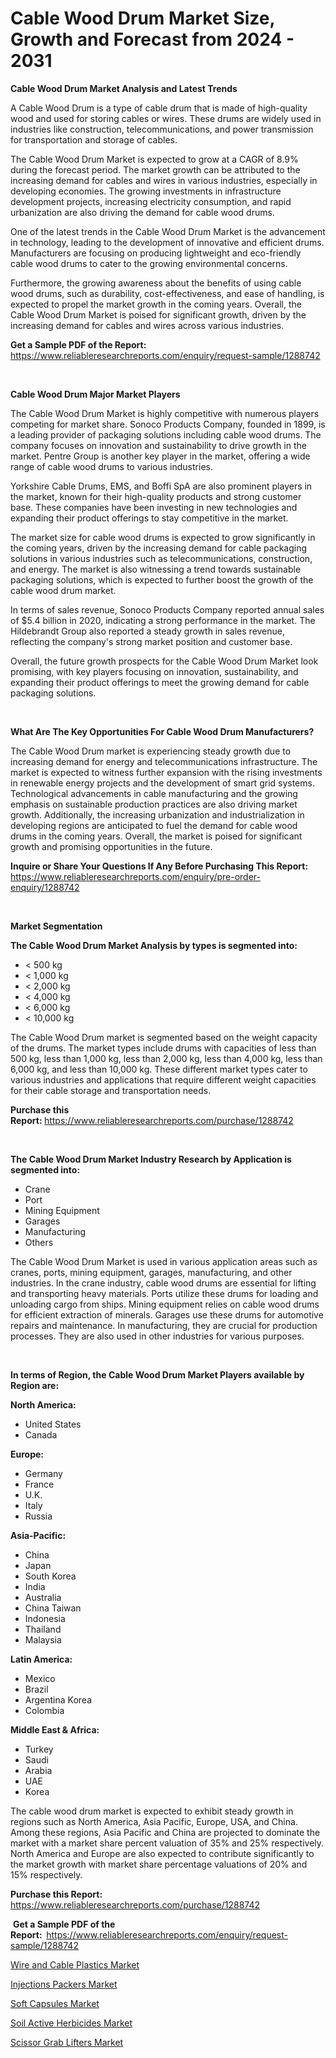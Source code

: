 <p><h1>Cable Wood Drum Market Size, Growth and Forecast from 2024 - 2031</h1></p><p><strong>Cable Wood Drum Market Analysis and Latest Trends</strong></p>
<p><p>A Cable Wood Drum is a type of cable drum that is made of high-quality wood and used for storing cables or wires. These drums are widely used in industries like construction, telecommunications, and power transmission for transportation and storage of cables.</p><p>The Cable Wood Drum Market is expected to grow at a CAGR of 8.9% during the forecast period. The market growth can be attributed to the increasing demand for cables and wires in various industries, especially in developing economies. The growing investments in infrastructure development projects, increasing electricity consumption, and rapid urbanization are also driving the demand for cable wood drums.</p><p>One of the latest trends in the Cable Wood Drum Market is the advancement in technology, leading to the development of innovative and efficient drums. Manufacturers are focusing on producing lightweight and eco-friendly cable wood drums to cater to the growing environmental concerns.</p><p>Furthermore, the growing awareness about the benefits of using cable wood drums, such as durability, cost-effectiveness, and ease of handling, is expected to propel the market growth in the coming years. Overall, the Cable Wood Drum Market is poised for significant growth, driven by the increasing demand for cables and wires across various industries.</p></p>
<p><strong>Get a Sample PDF of the Report:&nbsp;</strong> <a href="https://www.reliableresearchreports.com/enquiry/request-sample/1288742">https://www.reliableresearchreports.com/enquiry/request-sample/1288742</a></p>
<p>&nbsp;</p>
<p><strong>Cable Wood Drum Major Market Players</strong></p>
<p><p>The Cable Wood Drum Market is highly competitive with numerous players competing for market share. Sonoco Products Company, founded in 1899, is a leading provider of packaging solutions including cable wood drums. The company focuses on innovation and sustainability to drive growth in the market. Pentre Group is another key player in the market, offering a wide range of cable wood drums to various industries.</p><p>Yorkshire Cable Drums, EMS, and Boffi SpA are also prominent players in the market, known for their high-quality products and strong customer base. These companies have been investing in new technologies and expanding their product offerings to stay competitive in the market.</p><p>The market size for cable wood drums is expected to grow significantly in the coming years, driven by the increasing demand for cable packaging solutions in various industries such as telecommunications, construction, and energy. The market is also witnessing a trend towards sustainable packaging solutions, which is expected to further boost the growth of the cable wood drum market.</p><p>In terms of sales revenue, Sonoco Products Company reported annual sales of $5.4 billion in 2020, indicating a strong performance in the market. The Hildebrandt Group also reported a steady growth in sales revenue, reflecting the company's strong market position and customer base.</p><p>Overall, the future growth prospects for the Cable Wood Drum Market look promising, with key players focusing on innovation, sustainability, and expanding their product offerings to meet the growing demand for cable packaging solutions.</p></p>
<p>&nbsp;</p>
<p><strong>What Are The Key Opportunities For Cable Wood Drum Manufacturers?</strong></p>
<p><p>The Cable Wood Drum market is experiencing steady growth due to increasing demand for energy and telecommunications infrastructure. The market is expected to witness further expansion with the rising investments in renewable energy projects and the development of smart grid systems. Technological advancements in cable manufacturing and the growing emphasis on sustainable production practices are also driving market growth. Additionally, the increasing urbanization and industrialization in developing regions are anticipated to fuel the demand for cable wood drums in the coming years. Overall, the market is poised for significant growth and promising opportunities in the future.</p></p>
<p><strong>Inquire or Share Your Questions If Any Before Purchasing This Report:</strong> <a href="https://www.reliableresearchreports.com/enquiry/pre-order-enquiry/1288742">https://www.reliableresearchreports.com/enquiry/pre-order-enquiry/1288742</a></p>
<p>&nbsp;</p>
<p><strong>Market Segmentation</strong></p>
<p><strong>The Cable Wood Drum Market Analysis by types is segmented into:</strong></p>
<p><ul><li>< 500 kg</li><li>< 1,000 kg</li><li>< 2,000 kg</li><li>< 4,000 kg</li><li>< 6,000 kg</li><li>< 10,000 kg</li></ul></p>
<p><p>The Cable Wood Drum market is segmented based on the weight capacity of the drums. The market types include drums with capacities of less than 500 kg, less than 1,000 kg, less than 2,000 kg, less than 4,000 kg, less than 6,000 kg, and less than 10,000 kg. These different market types cater to various industries and applications that require different weight capacities for their cable storage and transportation needs.</p></p>
<p><strong>Purchase this Report:&nbsp;</strong><a href="https://www.reliableresearchreports.com/purchase/1288742">https://www.reliableresearchreports.com/purchase/1288742</a></p>
<p>&nbsp;</p>
<p><strong>The Cable Wood Drum Market Industry Research by Application is segmented into:</strong></p>
<p><ul><li>Crane</li><li>Port</li><li>Mining Equipment</li><li>Garages</li><li>Manufacturing</li><li>Others</li></ul></p>
<p><p>The Cable Wood Drum Market is used in various application areas such as cranes, ports, mining equipment, garages, manufacturing, and other industries. In the crane industry, cable wood drums are essential for lifting and transporting heavy materials. Ports utilize these drums for loading and unloading cargo from ships. Mining equipment relies on cable wood drums for efficient extraction of minerals. Garages use these drums for automotive repairs and maintenance. In manufacturing, they are crucial for production processes. They are also used in other industries for various purposes.</p></p>
<p>&nbsp;</p>
<p><strong>In terms of Region, the Cable Wood Drum Market Players available by Region are:</strong></p>
<p>
    <p> <strong> North America: </strong>
        <ul>
            <li>United States</li>
            <li>Canada</li>
        </ul>
        </p> 
    <p> <strong> Europe: </strong>
        <ul>
            <li>Germany</li>
            <li>France</li>
            <li>U.K.</li>
            <li>Italy</li>
            <li>Russia</li>
        </ul>
        </p> 
    <p> <strong> Asia-Pacific: </strong>
        <ul>
            <li>China</li>
            <li>Japan</li>
            <li>South Korea</li>
            <li>India</li>
            <li>Australia</li>
            <li>China Taiwan</li>
            <li>Indonesia</li>
            <li>Thailand</li>
            <li>Malaysia</li>
        </ul>
        </p> 
    <p> <strong> Latin America: </strong>
        <ul>
            <li>Mexico</li>
            <li>Brazil</li>
            <li>Argentina Korea</li>
            <li>Colombia</li>
        </ul>
        </p> 
    <p> <strong> Middle East & Africa: </strong>
        <ul>
            <li>Turkey</li>
            <li>Saudi</li>
            <li>Arabia</li>
            <li>UAE</li>
            <li>Korea</li>
        </ul>
    </p>
    </p>
<p><p>The cable wood drum market is expected to exhibit steady growth in regions such as North America, Asia Pacific, Europe, USA, and China. Among these regions, Asia Pacific and China are projected to dominate the market with a market share percent valuation of 35% and 25% respectively. North America and Europe are also expected to contribute significantly to the market growth with market share percentage valuations of 20% and 15% respectively.</p></p>
<p><strong>Purchase this Report: </strong><a href="https://www.reliableresearchreports.com/purchase/1288742">https://www.reliableresearchreports.com/purchase/1288742</a></p>
<p>&nbsp;<strong>Get a Sample PDF of the Report:&nbsp;&nbsp;</strong><a href="https://www.reliableresearchreports.com/enquiry/request-sample/1288742">https://www.reliableresearchreports.com/enquiry/request-sample/1288742</a></p>
<p><strong></strong></p>
<p><p><a href="https://github.com/nicholepatriciadoylenwnrjr0/Market-Research-Report-List-1/blob/main/wire-and-cable-plastics-market.md">Wire and Cable Plastics Market</a></p><p><a href="https://iodized-pantydraco-05c.notion.site/Injections-Packers-Market-Research-Report-The-Key-To-Successful-Business-Strategy-Forecasted-for-Pe-b1313ba12723409e88d6ab68af64fd0d">Injections Packers Market</a></p><p><a href="https://view.publitas.com/reportprime-1/soft-capsules-market-size-share-trends-analysis-report-by-application-regional-outlook-competitive-strategies-and-segment-forecasts-2024-2031/">Soft Capsules Market</a></p><p><a href="https://view.publitas.com/reportprime-1/soil-active-herbicides-market-centers-on-aspects-such-as-market-growth-market-share-market-opportunity-and-projected-forecasts-spanning-from-2024-to-2031/">Soil Active Herbicides Market</a></p><p><a href="https://noble-drawer-34c.notion.site/Global-Scissor-Grab-Lifters-Market-Size-and-Market-Trends-Insights-and-Projections-from-2024-to-203-147193fe48e246d9958155157a2e95f0">Scissor Grab Lifters Market</a></p></p>